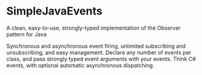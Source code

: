 # SimpleJavaEvents
A clean, easy-to-use, strongly-typed implementation of the Observer pattern for Java

Synchronous and asynchronous event firing, unlimited subscribing and unsubscribing, and easy management.
Declare any number of events per class, and pass strongly typed event arguments with your events.
Think C# events, with optional automatic asynchronous dispatching.
